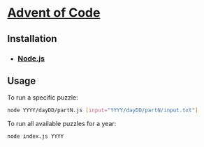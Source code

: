 # [Advent of Code](https://adventofcode.com/)

## Installation

* ### [Node.js](https://nodejs.org/)

## Usage

To run a specific puzzle:

```sh
node YYYY/dayDD/partN.js [input="YYYY/dayDD/partN/input.txt"]
```

To run all available puzzles for a year:

```sh
node index.js YYYY
```
